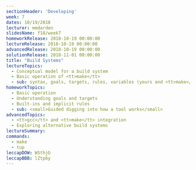 ```yaml
---
sectionHeader: 'Developing'
week: 7
dates: 10/19/2018
lecturer: mmdarden
slidesName: f18/week7
homeworkRelease: 2018-10-19 00:00:00
lectureRelease: 2018-10-19 00:00:00
advancedRelease: 2018-10-19 00:00:00
solutionRelease: 2018-11-01 00:00:00
title: "Build Systems"
lectureTopics:
  - Conceptual model for a build system
  - Basic operation of <tt>make</tt>
  - sub: syntax, goals, targets, rules, variables (yours and <tt>make</tt>'s)
homeworkTopics:
  - Basic operation
  - Understanding goals and targets
  - Built-ins and implicit rules
  - sub: <small>Guided digging into how a tool works</small>
advancedTopics:
  - <tt>gcc</tt> and <tt>make</tt> integration
  - Exploring alternative build systems
lectureSummary:
commands:
  - make
  - tup
leccapDOW: WSthjG
leccapBBB: lZtp6y
---
```

